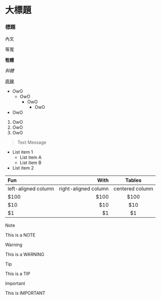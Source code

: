 # 大標題
### 標題
內文

等寬

**粗體**

*斜體*

<u>底線</u>

* OwO
    * OwO
        * OwO
            * OwO
* OwO

1. OwO
2. OwO
3. OwO

> Text Message

- List item 1
  - List item A
  - List item B
- List item 2


| Fun                  | With                 | Tables          |
| :------------------- | -------------------: |:---------------:|
| left-aligned column  | right-aligned column | centered column |
| $100                 | $100                 | $100            |
| $10                  | $10                  | $10             |
| $1                   | $1                   | $1              |


> [!NOTE]
> This is a NOTE

> [!WARNING]
> This is a WARNING

> [!TIP]
> This is a TIP

> [!IMPORTANT]
> This is IMPORTANT
